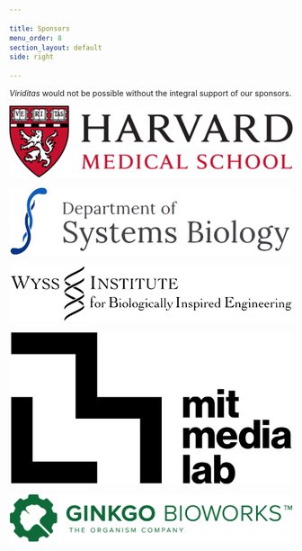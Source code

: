 ```yaml
---

title: Sponsors
menu_order: 8
section_layout: default
side: right

---
```


*Viriditas* would not be possible without the integral support of our sponsors.


[![Harvard Medical School logo](/assets/img/sponsors/harvard.png)](https://hms.harvard.edu/ "Harvard Medical School")

[![Harvard Department of Systems Biology logo](/assets/img/sponsors/sysbio.png)](https://sysbio.med.harvard.edu/ "Harvard Department of Systems Biology")

[![Wyss Institute logo](/assets/img/sponsors/wyss.png)](https://wyss.harvard.edu/ "Wyss Institute for Biologically Inspired Engineering")

[![MIT Media Lab logo](/assets/img/sponsors/medialab.png)](https://www.media.mit.edu/ "MIT Media Lab")

[![Ginkgo Bioworks logo](/assets/img/sponsors/ginkgo.png)](https://www.ginkgobioworks.com/ "Ginkgo Bioworks")
